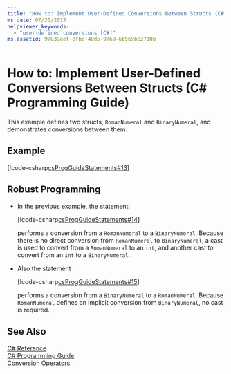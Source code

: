 ```yaml
---
title: "How to: Implement User-Defined Conversions Between Structs (C# Programming Guide)"
ms.date: 07/20/2015
helpviewer_keywords: 
  - "user-defined conversions [C#]"
ms.assetid: 97839aef-8fbc-40d5-9769-6b569bc2710b
---
```

# How to: Implement User-Defined Conversions Between Structs (C# Programming Guide)
This example defines two structs, `RomanNumeral` and `BinaryNumeral`, and demonstrates conversions between them.  
  
## Example  
 [!code-csharp[csProgGuideStatements#13](../../../csharp/programming-guide/classes-and-structs/codesnippet/CSharp/how-to-implement-user-defined-conversions-between-structs_1.cs)]  
  
## Robust Programming  
  
-   In the previous example, the statement:  
  
     [!code-csharp[csProgGuideStatements#14](../../../csharp/programming-guide/classes-and-structs/codesnippet/CSharp/how-to-implement-user-defined-conversions-between-structs_2.cs)]  
  
     performs a conversion from a `RomanNumeral` to a `BinaryNumeral`. Because there is no direct conversion from `RomanNumeral` to `BinaryNumeral`, a cast is used to convert from a `RomanNumeral` to an `int`, and another cast to convert from an `int` to a `BinaryNumeral`.  
  
-   Also the statement  
  
     [!code-csharp[csProgGuideStatements#15](../../../csharp/programming-guide/classes-and-structs/codesnippet/CSharp/how-to-implement-user-defined-conversions-between-structs_3.cs)]  
  
     performs a conversion from a `BinaryNumeral` to a `RomanNumeral`. Because `RomanNumeral` defines an implicit conversion from `BinaryNumeral`, no cast is required.  
  
## See Also  
 [C# Reference](../../../csharp/language-reference/index.md)  
 [C# Programming Guide](../../../csharp/programming-guide/index.md)  
 [Conversion Operators](../../../csharp/programming-guide/statements-expressions-operators/conversion-operators.md)
